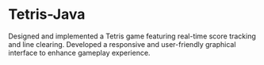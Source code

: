 # Tetris-Java
Designed and implemented a Tetris game featuring real-time score tracking and line clearing. Developed a responsive and user-friendly graphical interface to enhance gameplay experience.
